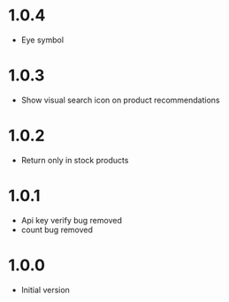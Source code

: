 # 1.0.4
- Eye symbol

# 1.0.3
- Show visual search icon on product recommendations

# 1.0.2
- Return only in stock products

# 1.0.1
- Api key verify bug removed
- count bug removed

# 1.0.0
- Initial version
